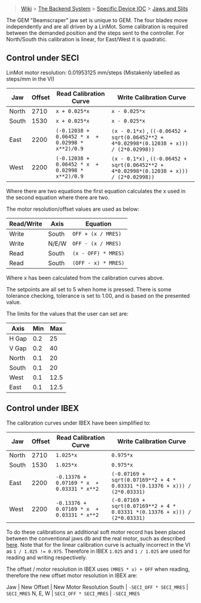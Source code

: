 > [Wiki](Home) > [The Backend System](The-Backend-System) > [Specific Device IOC](Specific-Device-IOC) > [Jaws and Slits](Jaws-and-Slits)

The GEM "Beamscraper" jaw set is unique to GEM. The four blades move independently and are all driven by a LinMot. Some calibration is required between the demanded position and the steps sent to the controller. For North/South this calibration is linear, for East/West it is quadratic.

## Control under SECI

LinMot motor resolution: 0.01953125 mm/steps (Mistakenly labelled as steps/mm in the VI)

Jaw | Offset | Read Calibration Curve | Write Calibration Curve
---- | -------| ------ | ----------
North | 2710 | `x + 0.025*x` | `x - 0.025*x`
South | 1530 | `x + 0.025*x` | `x - 0.025*x`
East  | 2200 | 	`(-0.12038 + 0.06452 * x  + 0.02998 * x**2)/0.9` | `(x - 0.1*x)` , `((-0.06452 + sqrt(0.06452**2 + 4*0.02998*(0.12038 + x))) / (2*0.02998))` 
West  | 2200 | 	`(-0.12038 + 0.06452 * x  + 0.02998 * x**2)/0.9` | `(x - 0.1*x)` , `((-0.06452 + sqrt(0.06452**2 + 4*0.02998*(0.12038 + x))) / (2*0.02998))` 

Where there are two equations the first equation calculates the x used in the second equation where there are two.

The motor resolution/offset values are used as below:

Read/Write | Axis | Equation
---------- | ---- | --------
Write | South | `OFF + (x / MRES)`
Write | N/E/W | `OFF - (x / MRES)`
Read | South | `(x - OFF) * MRES)`
Read | South | `(OFF - x) * MRES)`

Where x has been calculated from the calibration curves above.

The setpoints are all set to 5 when home is pressed. There is some tolerance checking, tolerance is set to 1.00, and is based on the presented value.

The limits for the values that the user can set are:

Axis | Min | Max
--- | --- | ---
H Gap | 0.2 | 25
V Gap | 0.2 | 40
North | 0.1 | 20
South | 0.1 | 20
West | 0.1 | 12.5
East | 0.1 | 12.5

## Control under IBEX

The calibration curves under IBEX have been simplified to:

Jaw | Offset | Read Calibration Curve | Write Calibration Curve
---- | -------| ------ | ----------
North | 2710 | `1.025*x` | `0.975*x`
South | 1530 | `1.025*x` | `0.975*x`
East  | 2200 | 	`-0.13376 + 0.07169 * x  + 0.03331 * x**2` | `(-0.07169 + sqrt(0.07169**2 + 4 * 0.03331 *(0.13376 + x))) / (2*0.03331)`
West  | 2200 | 	`-0.13376 + 0.07169 * x  + 0.03331 * x**2` | `(-0.07169 + sqrt(0.07169**2 + 4 * 0.03331 *(0.13376 + x))) / (2*0.03331)`

To do these calibrations an additional soft motor record has been placed between the conventional jaws db and the real motor, such as described [here](Creating-soft-motors-to-control-real-motors). Note that for the linear calibration curve is actually incorrect in the VI as `1 / 1.025 != 0.975`. Therefore in IBEX `1.025` and `1 / 1.025` are used for reading and writing respectively.

The offset / motor resolution in IBEX uses `(MRES * x) + OFF` when reading, therefore the new offset motor resolution in IBEX are:

Jaw | New Offset | New Motor Resolution
South | `-SECI_OFF * SECI_MRES` | `SECI_MRES`
N, E, W | `SECI_OFF * SECI_MRES` | `-SECI_MRES`
